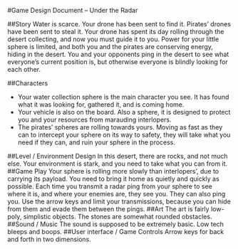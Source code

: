 #Game Design Document – Under the Radar

##Story
Water is scarce. Your drone has been sent to find it. Pirates’ drones have been sent to steal it. Your drone has spent its day rolling through the desert collecting, and now you must guide it to you.  Power for your little sphere is limited, and both you and the pirates are conserving energy, hiding in the desert.  You and your opponents ping in the desert to see what everyone’s current position is, but otherwise everyone is blindly looking for each other.

##Characters
 * Your water collection sphere is the main character you see.  It has found what it was looking for, gathered it, and is coming home.
 * Your vehicle is also on the board.  Also a sphere, it is designed to protect you and your resources from marauding interlopers.
 * The pirates’ spheres are rolling towards yours.  Moving as fast as they can to intercept your sphere on its way to safety, they will take what you need if they can, and ruin your sphere in the process.

##Level / Environment Design
In this desert, there are rocks, and not much else.  Your environment is stark, and you need to take what you can from it.
##Game Play
Your sphere is rolling more slowly than interlopers’, due to carrying its payload. You need to bring it home as quietly and quickly as possible.  Each time you transmit a radar ping from your sphere to see where it is, and where your enemies are, they see you.  They can also ping you.
Use the arrow keys and limit your transmissions, because you can hide from them and evade them between the pings.
##Art
The art is fairly low-poly, simplistic objects.  The stones are somewhat rounded obstacles.
##Sound / Music
The sound is supposed to be extremely basic.  Low tech bleeps and boops.
##User interface / Game Controls
Arrow keys for back and forth in two dimensions.
